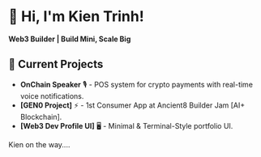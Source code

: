 # 👋 Hi, I'm Kien Trinh!

**Web3 Builder | Build Mini, Scale Big**

## 📌 Current Projects  
- **OnChain Speaker** 🎙️ - POS system for crypto payments with real-time voice notifications.  
- **[GEN0 Project]** ⚡ - 1st Consumer App at Ancient8 Builder Jam [AI+ Blockchain].  
- **[Web3 Dev Profile UI]** 🖥️ - Minimal & Terminal-Style portfolio UI.  

 Kien on the way....
